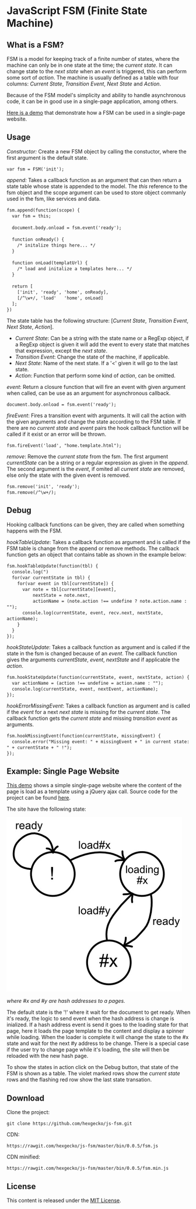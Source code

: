 JavaScript FSM (Finite State Machine)
=====================================

What is a FSM?
--------------

FSM is a model for keeping track of a finite number of states, where the machine can only be in one state at the time; the _current state_. It can change state to the _next state_ when an _event_ is triggered, this can perform some sort of _action_. The machine is usually defined as a table with four columns: _Current State_, _Transition Event_, _Next State_ and _Action_.

Because of the FSM model's simplicity and ability to handle asynchronous code, it can be in good use in a single-page application, among others.

[Here is a demo](https://hexgecko.github.io/js-fsm/single-page-website/#home) that demonstrate how a FSM can be used in a single-page website. 

Usage
-----

_Constructor:_ Create a new FSM object by calling the constuctor, where the first argument is the default state.

    var fsm = FSM('init');

_append:_ Takes a callback function as an argument that can then return a state table whose state is appended to the model. The _this_ reference to the fsm object and the scope argument can be used to store object commanly used in the fsm, like services and data.

    fsm.append(function(scope) {
      var fsm = this;
      
      document.body.onload = fsm.event('ready');
      
      function onReady() {
        /* initalize things here... */
      }
      
      function onLoad(templatUrl) {
        /* load and initalize a templates here... */
      }
      
      return [
        ['init', 'ready', 'home', onReady],
        [/^\w+/, 'load'   'home', onLoad]
      ];
    })
  
The state table has the following structure: [_Current State_, _Transition Event_, _Next State_, _Action_].

  - _Current State_: Can be a string with the state name or a RegExp object, if a RegExp object is given it will add the event to every state that matches that expression, except the _next state_.
  - _Transition Event_: Change the state of the machine, if applicable.
  - _Next State_: Name of the next state. If a '<' given it will go to the last state.
  - _Action_: Function that perform some kind of _action_, can be omitted.

_event_: Return a closure function that will fire an event with given argument when called, can be use as an argument for asynchronous callback.

    document.body.onload = fsm.event('ready');

_fireEvent_: Fires a transition event with arguments. It will call the action with the given arguments and change the state according to the FSM table. If there are no _current state_ and _event_ pairs the hook callback function will be called if it exist or an error will be thrown.

    fsm.fireEvent('load', "home.template.html");

_remove_: Remove the _current state_ from the fsm. The first argument _currentState_ can be a string or a regular expression as given in the _append_. The second argument is the _event_, if omited all _current state_ are removed, else only the state with the given event is removed.

    fsm.remove('init', 'ready');
    fsm.remove(/^\w+/);

Debug
-----

Hooking callback functions can be given, they are called when something happens with the FSM.

_hookTableUpdate_: Takes a callback function as argument and is called if the FSM table is change from the append or remove methods. The callback function gets an object that contains table as shown in the example below:

    fsm.hookTableUpdate(function(tbl) {
      console.log(")
      for(var currentState in tbl) {
        for(var event in tbl[currentState]) {
          var note = tbl[currentState][event],
              nextState = note.next,
              actionName = (note.action !== undefine ? note.action.name : "");
          console.log(currentState, event, recv.next, nextState, actionName);
        }
      }
    });

_hookStateUpdate_: Takes a callback function as argument and is called if the state in the fsm is changed because of an _event_. The callback function gives the arguments _currentState_, _event_, _nextState_ and if applicable the _action_.

    fsm.hookStateUpdate(function(currentState, event, nextState, action) {
      var actionName = (action !== undefine = action.name : "");
      console.log(currentState, event, nextEvent, actionName);
    });

_hookErrorMissingEvent_: Takes a callback function as argument and is called if the _event_ for a next _next state_ is missing for the _current state_. The callback function gets the _current state_ and missing _transition event_ as arguments.

    fsm.hookMissingEvent(function(currentState, missingEvent) {
      console.error("Missing event: " + missingEvent + " in current state: " + currentState + " !");
    });

Example: Single Page Website
----------------------------

[This demo](https://hexgecko.github.io/js-fsm/single-page-website/#home) shows a simple single-page website where the content of the page is load as a template using a jQuery ajax call. Source code for the project can be found [here](https://github.com/hexgecko/js-fsm/tree/master/docs/single-page-website).

The site have the following state:

![Show the states the single-page website has](https://raw.githubusercontent.com/hexgecko/js-fsm/master/docs/single-page-website/img/states.jpg)

_where #x and #y are hash addresses to a pages._

The default state is the '!' where it wait for the document to get ready. When it's ready, the logic to send event when the hash address is change is inialized. If a hash address event is send it goes to the loading state for that page, here it loads the page template to the content and display a spinner while loading. When the loader is complete it will change the state to the #x state and wait for the next #y address to be change. There is a special case if the user try to change page while it's loading, the site will then be reloaded with the new hash page.

To show the states in action click on the Debug button, that state of the FSM is shown as a table. The violet marked rows show the _current state_ rows and the flashing red row show the last state transation. 

Download
--------

Clone the project:

    git clone https://github.com/hexgecko/js-fsm.git

CDN:

    https://rawgit.com/hexgecko/js-fsm/master/bin/0.0.5/fsm.js

CDN minified:

    https://rawgit.com/hexgecko/js-fsm/master/bin/0.0.5/fsm.min.js

License
-------

This content is released under the [MIT License](http://opensource.org/licenses/MIT).
